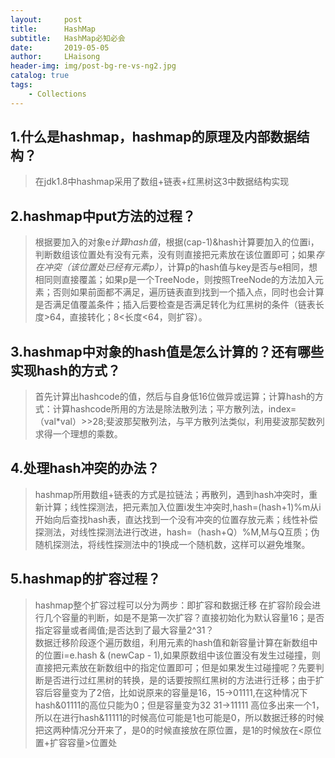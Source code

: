 ```yaml
---
layout:     post
title:      HashMap
subtitle:   HashMap必知必会
date:       2019-05-05
author:     LHaisong
header-img: img/post-bg-re-vs-ng2.jpg
catalog: true
tags:
    - Collections
---  
```

## 1.什么是hashmap，hashmap的原理及内部数据结构？  
> 在jdk1.8中hashmap采用了数组+链表+红黑树这3中数据结构实现  
## 2.hashmap中put方法的过程？  
> 根据要加入的对象e*计算hash值*，根据(cap-1)&hash计算要加入的位置i，判断数组该位置处有没有元素，没有则直接把元素放在该位置即可；如果*存在冲突（该位置处已经有元素p）*，计算p的hash值与key是否与e相同，想相同则直接覆盖；如果p是一个TreeNode，则按照TreeNode的方法加入元素；否则如果前面都不满足，遍历链表直到找到一个插入点，同时也会计算是否满足值覆盖条件；插入后要检查是否满足转化为红黑树的条件（链表长度>64，直接转化；8<长度<64，则扩容）。  
## 3.hashmap中对象的hash值是怎么计算的？还有哪些实现hash的方式？ 
> 首先计算出hashcode的值，然后与自身低16位做异或运算；计算hash的方式：计算hashcode所用的方法是除法散列法；平方散列法，index=（val*val）>>28;斐波那契散列法，与平方散列法类似，利用斐波那契数列求得一个理想的乘数。  
## 4.处理hash冲突的办法？  
> hashmap所用数组+链表的方式是拉链法；再散列，遇到hash冲突时，重新计算；线性探测法，把元素加入位置i发生冲突时,hash=(hash+1)%m从i开始向后查找hash表，直达找到一个没有冲突的位置存放元素；线性补偿探测法，对线性探测法进行改进，hash=（hash+Q）%M,M与Q互质；伪随机探测法，将线性探测法中的1换成一个随机数，这样可以避免堆聚。  
## 5.hashmap的扩容过程？  
> hashmap整个扩容过程可以分为两步：即扩容和数据迁移
在扩容阶段会进行几个容量的判断，如是不是第一次扩容？直接初始化为默认容量16；是否指定容量或者阈值;是否达到了最大容量2^31？  
数据迁移阶段逐个遍历数组，利用元素的hash值和新容量计算在新数组中的位置i=e.hash & (newCap - 1),如果原数组中该位置没有发生过碰撞，则直接把元素放在新数组中的指定位置即可；但是如果发生过碰撞呢？先要判断是否进行过红黑树的转换，是的话要按照红黑树的方法进行迁移；由于扩容后容量变为了2倍，比如说原来的容量是16，15->01111,在这种情况下hash&01111的高位只能为0；但是容量变为32 31->11111 高位多出来一个1，所以在进行hash&11111的时候高位可能是1也可能是0，所以数据迁移的时候把这两种情况分开来了，是0的时候直接放在原位置，是1的时候放在<原位置+扩容容量>位置处  
